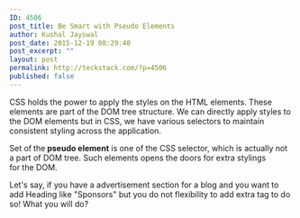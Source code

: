```yaml
---
ID: 4506
post_title: Be Smart with Pseudo Elements
author: Kushal Jayswal
post_date: 2015-12-19 08:29:40
post_excerpt: ""
layout: post
permalink: http://teckstack.com/?p=4506
published: false
---
```

CSS holds the power to apply the styles on the HTML elements. These elements are part of the DOM tree structure. We can directly apply styles to the DOM elements but in CSS, we have various selectors to maintain consistent styling across the application.

Set of<strong> </strong>the<strong> pseudo element</strong> is one of the CSS selector, which is actually not a part of DOM tree. Such elements opens the doors for extra stylings for the DOM.

Let's say, if you have a advertisement section for a blog and you want to add Heading like "Sponsors" but you do not flexibility to add extra tag to do so! What you will do?